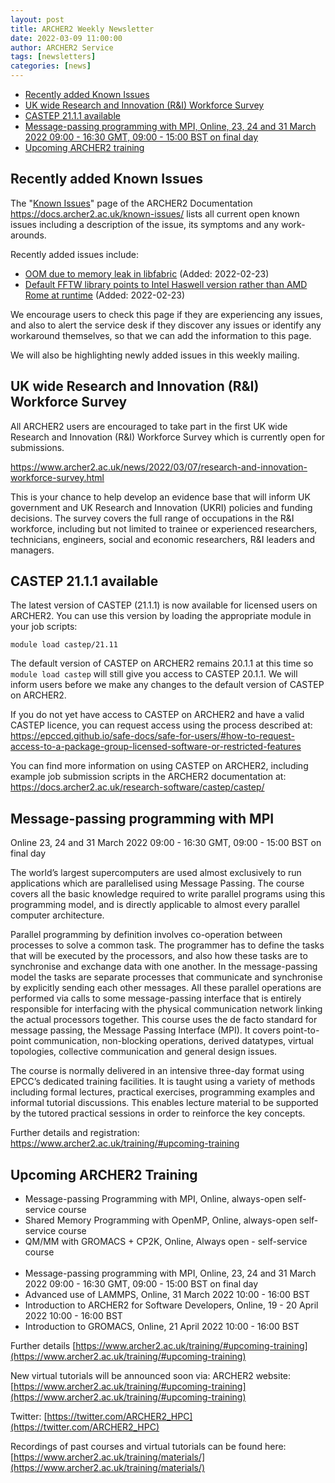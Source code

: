```yaml
---
layout: post
title: ARCHER2 Weekly Newsletter
date: 2022-03-09 11:00:00
author: ARCHER2 Service
tags: [newsletters] 
categories: [news]
---
```


- [Recently added Known Issues](#recently-added-known-issues)
- [UK wide Research and Innovation (R&I) Workforce Survey](#uk-wide-research-and-innovation-ri-workforce-survey)
- [CASTEP 21.1.1 available](#castep-2111-available)
- [Message-passing programming with MPI, Online, 23, 24 and 31 March 2022 09:00 - 16:30 GMT, 09:00 - 15:00 BST on final day](#message-passing-programming-with-mpi) 
- [Upcoming ARCHER2 training](#upcoming-archer2-training) 


## Recently added Known Issues
 
The "[Known Issues](https://docs.archer2.ac.uk/known-issues/)" page of the ARCHER2 Documentation
<https://docs.archer2.ac.uk/known-issues/>
lists all current open known issues including a description of the issue, its symptoms and any work-arounds.

Recently added issues include:

- [OOM due to memory leak in libfabric](https://docs.archer2.ac.uk/known-issues/#oom-due-to-memory-leak-in-libfabric-added-2022-02-23) (Added: 2022-02-23)
- [Default FFTW library points to Intel Haswell version rather than AMD Rome at runtime](https://docs.archer2.ac.uk/known-issues/#default-fftw-library-points-to-intel-haswell-version-rather-than-amd-rome-at-runtime-added-2022-02-23) (Added: 2022-02-23)

We encourage users to check this page if they are experiencing any issues, and also to alert the service desk if they discover any issues or identify any workaround themselves, so that we can add the information to this page.

We will also be highlighting newly added issues in this weekly mailing.



## UK wide Research and Innovation (R&I) Workforce Survey

All ARCHER2 users are encouraged to take part in the first UK wide Research and Innovation (R&I) Workforce Survey which is currently open for submissions.

<https://www.archer2.ac.uk/news/2022/03/07/research-and-innovation-workforce-survey.html>



This is your chance to help develop an evidence base that will inform UK government and UK Research and Innovation (UKRI) policies and funding decisions. The survey covers the full range of occupations in the R&I workforce, including but not limited to trainee or experienced researchers, technicians, engineers, social and economic researchers, R&I leaders and managers.




## CASTEP 21.1.1 available

The latest version of CASTEP (21.1.1) is now available for licensed users on ARCHER2. You can use this version by loading the appropriate module in your job scripts:

`module load castep/21.11`

The default version of CASTEP on ARCHER2 remains 20.1.1 at this time so `module load castep` will still give you access to CASTEP 20.1.1. We will inform users before we make any changes to the default version of CASTEP on ARCHER2.

If you do not yet have access to CASTEP on ARCHER2 and have a valid CASTEP licence, you can request access using the process described at: <https://epcced.github.io/safe-docs/safe-for-users/#how-to-request-access-to-a-package-group-licensed-software-or-restricted-features>

You can find more information on using CASTEP on ARCHER2, including example job submission scripts in the ARCHER2 documentation at:
<https://docs.archer2.ac.uk/research-software/castep/castep/>
  

## Message-passing programming with MPI

Online 	23, 24 and 31 March 2022 09:00 - 16:30 GMT, 09:00 - 15:00 BST on final day 
 
The world’s largest supercomputers are used almost exclusively to run applications which are parallelised using Message Passing. The course covers all the basic knowledge required to write parallel programs using this programming model, and is directly applicable to almost every parallel computer architecture.

Parallel programming by definition involves co-operation between processes to solve a common task. The programmer has to define the tasks that will be executed by the processors, and also how these tasks are to synchronise and exchange data with one another. In the message-passing model the tasks are separate processes that communicate and synchronise by explicitly sending each other messages. All these parallel operations are performed via calls to some message-passing interface that is entirely responsible for interfacing with the physical communication network linking the actual processors together. This course uses the de facto standard for message passing, the Message Passing Interface (MPI). It covers point-to-point communication, non-blocking operations, derived datatypes, virtual topologies, collective communication and general design issues.

The course is normally delivered in an intensive three-day format using EPCC’s dedicated training facilities. It is taught using a variety of methods including formal lectures, practical exercises, programming examples and informal tutorial discussions. This enables lecture material to be supported by the tutored practical sessions in order to reinforce the key concepts.
 
Further details and registration: <https://www.archer2.ac.uk/training/#upcoming-training>
 



## Upcoming ARCHER2 Training

- Message-passing Programming with MPI, Online, always-open self-service course
- Shared Memory Programming with OpenMP, Online, always-open self-service course
- QM/MM with GROMACS + CP2K, Online, Always open - self-service course <br><br>
- Message-passing programming with MPI, Online, 23, 24 and 31 March 2022 09:00 - 16:30 GMT, 09:00 - 15:00 BST on final day 
- Advanced use of LAMMPS, Online, 31 March 2022 10:00 - 16:00 BST
- Introduction to ARCHER2 for Software Developers, Online, 19 - 20 April 2022 10:00 - 16:00 BST 
- Introduction to GROMACS, Online, 21 April 2022 10:00 - 16:00 BST 



Further details [https://www.archer2.ac.uk/training/#upcoming-training](https://www.archer2.ac.uk/training/#upcoming-training)

New virtual tutorials will be announced soon via: ARCHER2 website: [https://www.archer2.ac.uk/training/#upcoming-training](https://www.archer2.ac.uk/training/#upcoming-training)

Twitter: [https://twitter.com/ARCHER2_HPC](https://twitter.com/ARCHER2_HPC)

Recordings of past courses and virtual tutorials can be found here: [https://www.archer2.ac.uk/training/materials/](https://www.archer2.ac.uk/training/materials/)
